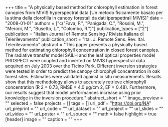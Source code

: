 +++
title = "A physically based method for chlorophyll estimation in forest canopies from MIVIS hyperspectral data [Un metodo fisicamente basato per la stima della clorofilla in canopy forestali da dati iperspettrali MIVIS]"
date = "2008-01-01"
authors = ["c("Fava, F.", "Panigada, C.", "Rossini, M.", "Meroni, M.", "Busetto, L.", "Colombo, R.")"]
publication_types = ["2"]
publication = "Italian Journal of Remote Sensing / Rivista Italiana di Telerilevamento"
publication_short = "Ital. J. Remote Sens. Rev. Ital. Telerilevamento"
abstract = "This paper presents a physically based method for estimating chlorophyll concentration in closed forest canopies. The radiative transfer model SAILH and the leaf optical properties model PROSPECT were coupled and inverted on MIVIS hyperspectral data acquired on July 2003 over the Ticino Park. Different inversion strategies were tested in order to predict the canopy chlorophyll concentration in oak forest sites. Estimates were validated against in situ measurements. Results show that this methodology allows to accurately retrieve chlorophyll concentration (R 2 = 0.73, RMSE = 4.0 μg/cm 2, EF = 0.48). Furthermore, our results suggest that model performances increase using prior knowledge in the inversion procedure."
abstract_short = ""
image_preview = ""
selected = false
projects = []
tags = []
url_pdf = "https://doi.org/NA"
url_preprint = ""
url_code = ""
url_dataset = ""
url_project = ""
url_slides = ""
url_video = ""
url_poster = ""
url_source = ""
math = false
highlight = true
[header]
image = ""
caption = ""
+++
